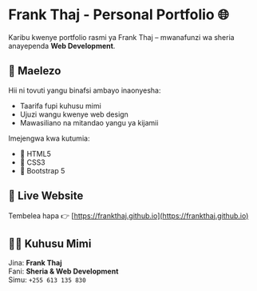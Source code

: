 # Frank Thaj - Personal Portfolio 🌐

Karibu kwenye portfolio rasmi ya Frank Thaj – mwanafunzi wa sheria anayependa **Web Development**.

## 📌 Maelezo

Hii ni tovuti yangu binafsi ambayo inaonyesha:
- Taarifa fupi kuhusu mimi
- Ujuzi wangu kwenye web design
- Mawasiliano na mitandao yangu ya kijamii

Imejengwa kwa kutumia:
- 🧱 HTML5
- 🎨 CSS3
- 🚀 Bootstrap 5

## 📱 Live Website

Tembelea hapa 👉 [https://frankthaj.github.io](https://frankthaj.github.io)

## 🧑‍💻 Kuhusu Mimi

Jina: **Frank Thaj**  
Fani: **Sheria & Web Development**  
Simu: `+255 613 135 830`

##
